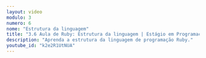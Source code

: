```yaml
---
layout: video
modulo: 3
numero: 6
nome: "Estrutura da linguagem"
title: "3.6 Aula de Ruby: Estrutura da linguagem | Estágio em Programação"
description: "Aprenda a estrutura da linguagem de programação Ruby."
youtube_id: "k2e2R1UtNUA"
---
```


